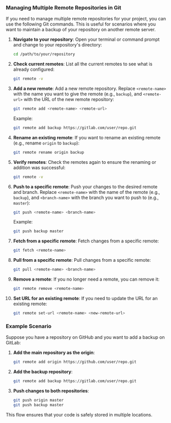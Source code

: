 
### Managing Multiple Remote Repositories in Git

If you need to manage multiple remote repositories for your project, you can use the following Git commands. This is useful for scenarios where you want to maintain a backup of your repository on another remote server.

1. **Navigate to your repository**: Open your terminal or command prompt and change to your repository's directory:

   ```sh
   cd /path/to/your/repository
   ```

2. **Check current remotes**: List all the current remotes to see what is already configured:

   ```sh
   git remote -v
   ```

3. **Add a new remote**: Add a new remote repository. Replace `<remote-name>` with the name you want to give the remote (e.g., `backup`), and `<remote-url>` with the URL of the new remote repository:

   ```sh
   git remote add <remote-name> <remote-url>
   ```

   Example:

   ```sh
   git remote add backup https://gitlab.com/user/repo.git
   ```

4. **Rename an existing remote**: If you want to rename an existing remote (e.g., rename `origin` to `backup`):

   ```sh
   git remote rename origin backup
   ```

5. **Verify remotes**: Check the remotes again to ensure the renaming or addition was successful:

   ```sh
   git remote -v
   ```

6. **Push to a specific remote**: Push your changes to the desired remote and branch. Replace `<remote-name>` with the name of the remote (e.g., `backup`), and `<branch-name>` with the branch you want to push to (e.g., `master`):

   ```sh
   git push <remote-name> <branch-name>
   ```

   Example:

   ```sh
   git push backup master
   ```

7. **Fetch from a specific remote**: Fetch changes from a specific remote:

   ```sh
   git fetch <remote-name>
   ```

8. **Pull from a specific remote**: Pull changes from a specific remote:

   ```sh
   git pull <remote-name> <branch-name>
   ```

9. **Remove a remote**: If you no longer need a remote, you can remove it:

   ```sh
   git remote remove <remote-name>
   ```

10. **Set URL for an existing remote**: If you need to update the URL for an existing remote:

    ```sh
    git remote set-url <remote-name> <new-remote-url>
    ```

### Example Scenario

Suppose you have a repository on GitHub and you want to add a backup on GitLab:

1. **Add the main repository as the origin**:

   ```sh
   git remote add origin https://github.com/user/repo.git
   ```

2. **Add the backup repository**:

   ```sh
   git remote add backup https://gitlab.com/user/repo.git
   ```

3. **Push changes to both repositories**:

   ```sh
   git push origin master
   git push backup master
   ```

This flow ensures that your code is safely stored in multiple locations.
